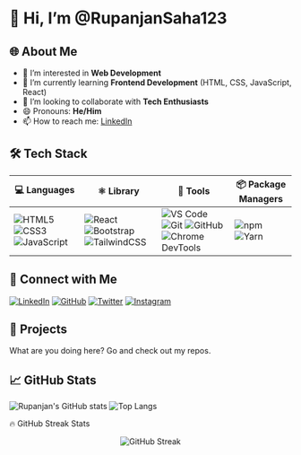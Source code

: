 # 👋 Hi, I’m @RupanjanSaha123

## 🌐 About Me
- 👀 I’m interested in **Web Development**
- 🌱 I’m currently learning **Frontend Development** (HTML, CSS, JavaScript, React)
- 💞️ I’m looking to collaborate with **Tech Enthusiasts**
- 😄 Pronouns: **He/Him**
- 📫 How to reach me: [LinkedIn]((https://www.linkedin.com/in/rupanjan-saha/))
## 🛠️ Tech Stack

| 💻 Languages | ⚛️ Library | 🎨 Tools | 📦 Package Managers |
|-------------|-------------|-----------|----------------------|
| ![HTML5](https://img.shields.io/badge/HTML5-E34F26?logo=html5&logoColor=white) ![CSS3](https://img.shields.io/badge/CSS3-1572B6?logo=css3&logoColor=white) ![JavaScript](https://img.shields.io/badge/JavaScript-F7DF1E?logo=javascript&logoColor=black) | ![React](https://img.shields.io/badge/React-20232A?logo=react&logoColor=61DAFB) ![Bootstrap](https://img.shields.io/badge/Bootstrap-20232A?logo=Bootstrap&logoColor=61DAFB) ![TailwindCSS](https://img.shields.io/badge/Tailwind_CSS-38B2AC?style=for-the-badge&logo=tailwind-css&logoColor=white)| ![VS Code](https://img.shields.io/badge/VS--Code-007ACC?logo=visualstudiocode&logoColor=white) ![Git](https://img.shields.io/badge/Git-F05032?logo=git&logoColor=white) ![GitHub](https://img.shields.io/badge/GitHub-181717?logo=github&logoColor=white) ![Chrome DevTools](https://img.shields.io/badge/Chrome--DevTools-4285F4?logo=googlechrome&logoColor=white) | ![npm](https://img.shields.io/badge/npm-CB3837?logo=npm&logoColor=white) ![Yarn](https://img.shields.io/badge/Yarn-2C8EBB?logo=yarn&logoColor=white) |

## 🔗 Connect with Me

[![LinkedIn](https://img.shields.io/badge/LinkedIn-%230077B5.svg?style=for-the-badge&logo=linkedin&logoColor=white)](https://www.linkedin.com/in/rupanjan-saha/)
[![GitHub](https://img.shields.io/badge/GitHub-%23121011.svg?style=for-the-badge&logo=github&logoColor=white)](https://github.com/RupanjanSaha123)
[![Twitter](https://img.shields.io/badge/Twitter-%231DA1F2.svg?style=for-the-badge&logo=twitter&logoColor=white)](https://twitter.com/SahaRupanj19476)
[![Instagram](https://img.shields.io/badge/Instagram-%23E4405F.svg?style=for-the-badge&logo=instagram&logoColor=white)](https://instagram.com/rupanjan1203)


## 📌 Projects
What are you doing here? Go and check out my repos.




## 📈 GitHub Stats
![Rupanjan's GitHub stats](https://github-readme-stats.vercel.app/api?username=RupanjanSaha123&show_icons=true&theme=tokyonight)
![Top Langs](https://github-readme-stats.vercel.app/api/top-langs/?username=RupanjanSaha123&layout=compact&theme=tokyonight)

🔥 GitHub Streak Stats
<p align="center"> <img src="https://github-readme-streak-stats.herokuapp.com?user=RupanjanSaha123&theme=radical&date_format=M%20j%5B%2C%20Y%5D" alt="GitHub Streak"/> </p>


<!---
RupanjanSaha123/RupanjanSaha123 is a ✨ special ✨ repository because its `README.md` (this file) appears on your GitHub profile.
You can click the Preview link to take a look at your changes.
--->
